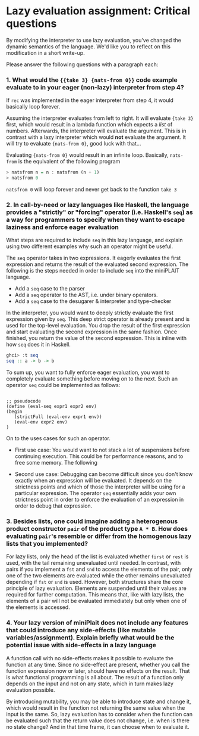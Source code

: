 # Lazy evaluation assignment: Critical questions

By modifying the interpreter to use lazy evaluation, you've changed the dynamic semantics of the language.
We'd like you to reflect on this modification in a short write-up.

Please answer the following questions with a paragraph each:

### 1. What would the `{{take 3} {nats-from 0}}` code example evaluate to in your eager (non-lazy) interpreter from step 4?

If `rec` was implemented in the eager interpreter from step 4, it would basically
loop forever.

Assuming the interpreter evaluates from left to right. It will evaluate `{take 3}` first,
which would result in a lambda function which expects a *list* of numbers. Afterwards,
the interpreter will evaluate the argument. This is in contrast with a lazy interpreter
which would **not** evaluate the argument. It will try to evaluate `{nats-from 0}`,
good luck with that...

Evaluating `{nats-from 0}` would result in an infinite loop.
Basically, `nats-from` is the equivalent of the following program

```haskell
> natsfrom n = n : natsfrom (n + 1)
> natsfrom 0
```

`natsfrom 0` will loop forever and never get back to the function `take 3`

### 2. In call-by-need or lazy languages like Haskell, the language provides a "strictly" or "forcing" operator (i.e. Haskell's `seq`) as a way for programmers to specify when they want to escape laziness and enforce eager evaluation

What steps are required to include `seq` in this lazy language, and explain using two different examples why such an operator might be useful.

The `seq` operator takes in two expressions. It eagerly evaluates the first expression
and returns the result of the evaluated second expression. The following is the steps
needed in order to include `seq` into the miniPLAIT language.

- Add a `seq` case to the parser
- Add a `seq` operator to the AST, i.e. under binary operators.
- Add a `seq` case to the desugarer & interpreter and type-checker

In the interpreter, you would want to deeply strictly evaluate the first expression given by `seq`.
This deep strict operator is already present and is used for the top-level evaluation.
You drop the result of the first expression and start evaluating the second expression in the same fashion.
Once finished, you return the value of the second expression. This is inline with how `seq` does it in Haskell.

```haskell
ghci> :t seq
seq :: a -> b -> b
```

To sum up, you want to fully enforce eager evaluation, you want to completely evaluate something before moving on to the next.
Such an operator `seq` could be implemented as follows:

```racket

;; pseudocode
(define (eval-seq expr1 expr2 env)
(begin
   (strictFull (eval-env expr1 env))
   (eval-env expr2 env)
)

```

On to the uses cases for such an operator.

- First use case:
You would want to not stack a lot of suspensions before continuing execution.
This could be for performance reasons, and to free some memory. The following

- Second use case:
Debugging can become difficult since you don't know exactly when an expression will be
evaluated. It depends on the strictness points and which of those the interpreter will
be using for a particular expression. The operator `seq` essentially adds your own strictness
point in order to enforce the evaluation of an expression in order to debug that expression.

### 3. Besides lists, one could imagine adding a heterogenous product constructor `pair` of the product type `A * B`. How does evaluating `pair`'s resemble or differ from the homogenous lazy lists that you implemented?

For lazy lists, only the head of the list is evaluated whether `first` or `rest` is used, with the tail remaining unevaluated until needed.
In contrast, with pairs if you implement a `fst` and `snd` to access the elements of the pair, only one of the two elements are evaluated
while the other remains unevaluated depending if `fst` or `snd` is used. However, both structures share the core principle of lazy evaluation.
Elements are suspended until their values are required for further computation. This means that, like with lazy lists, the elements of a pair
will not be evaluated immediately but only when one of the elements is accessed.

### 4. Your lazy version of miniPlait does not include any features that could introduce any side-effects (like mutable variables/assignment). Explain briefly what would be the potential issue with side-effects in a lazy language

A function call with no side-effects makes it possible to evaluate the function at any time.
Since no side-effect are present, whether you call the function expression now or later,
should have no effects on the result. That is what functional programming is all about.
The result of a function only depends on the input and not on any state, which in turn makes
lazy evaluation possible.

By introducing mutability, you may be able to introduce state and change it, which would result in
the function not returning the same value when the input is the same. So, lazy evaluation has to consider
when the function can be evaluated such that the return value does not change, i.e. when is there no state change?
And in that time frame, it can choose when to evaluate it.
